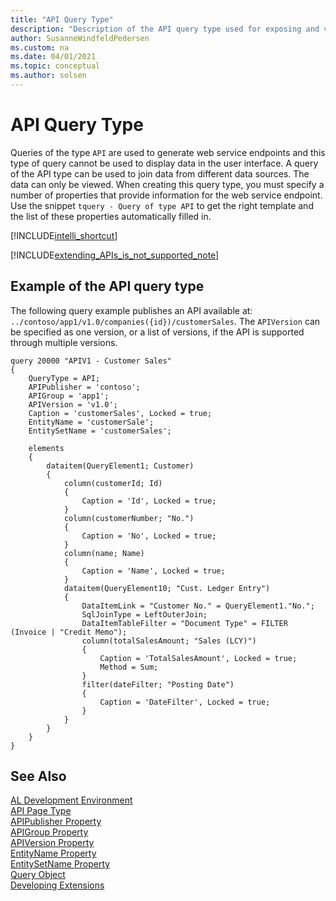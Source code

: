 ```yaml
---
title: "API Query Type"
description: "Description of the API query type used for exposing and viewing web service endpoints."
author: SusanneWindfeldPedersen
ms.custom: na
ms.date: 04/01/2021
ms.topic: conceptual
ms.author: solsen
---
```


# API Query Type

Queries of the type `API` are used to generate web service endpoints and this type of query cannot be used to display data in the user interface. A query of the API type can be used to join data from different data sources. The data can only be viewed. When creating this query type, you must specify a number of properties that provide information for the web service endpoint. Use the snippet `tquery - Query of type API` to get the right template and the list of these properties automatically filled in.

[!INCLUDE[intelli_shortcut](includes/intelli_shortcut.md)]

[!INCLUDE[extending_APIs_is_not_supported_note](includes/include-extending-APIs-is-not-supported-note.md)]

## Example of the API query type

The following query example publishes an API available at:
`../contoso/app1/v1.0/companies({id})/customerSales`. The `APIVersion` can be specified as one version, or a list of versions, if the API is supported through multiple versions.

```AL
query 20000 "APIV1 - Customer Sales"
{
    QueryType = API;
    APIPublisher = 'contoso';
    APIGroup = 'app1';
    APIVersion = 'v1.0';
    Caption = 'customerSales', Locked = true;
    EntityName = 'customerSale';
    EntitySetName = 'customerSales';

    elements
    {
        dataitem(QueryElement1; Customer)
        {
            column(customerId; Id)
            {
                Caption = 'Id', Locked = true;
            }
            column(customerNumber; "No.")
            {
                Caption = 'No', Locked = true;
            }
            column(name; Name)
            {
                Caption = 'Name', Locked = true;
            }
            dataitem(QueryElement10; "Cust. Ledger Entry")
            {
                DataItemLink = "Customer No." = QueryElement1."No.";
                SqlJoinType = LeftOuterJoin;
                DataItemTableFilter = "Document Type" = FILTER (Invoice | "Credit Memo");
                column(totalSalesAmount; "Sales (LCY)")
                {
                    Caption = 'TotalSalesAmount', Locked = true;
                    Method = Sum;
                }
                filter(dateFilter; "Posting Date")
                {
                    Caption = 'DateFilter', Locked = true;
                }
            }
        }
    }
}
```

## See Also
[AL Development Environment](devenv-reference-overview.md)  
[API Page Type](devenv-api-pagetype.md)  
[APIPublisher Property](properties/devenv-apipublisher-query-property.md)  
[APIGroup Property](properties/devenv-apigroup-query-property.md)  
[APIVersion Property](properties/devenv-apiversion-query-property.md)   
[EntityName Property](properties/devenv-entityname-property.md)  
[EntitySetName Property](properties/devenv-entitysetname-property.md)  
[Query Object](devenv-query-object.md)  
[Developing Extensions](devenv-dev-overview.md)  
